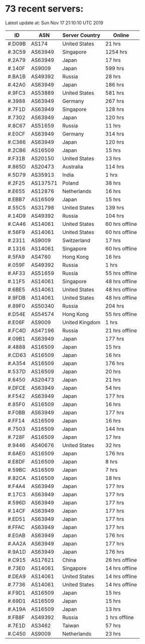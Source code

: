 # 73 recent servers:

Latest update at: Sun Nov 17 21:10:10 UTC 2019

| ID | ASN | Server Country | Online |
| -- | --- | -------------- | ------ |
| #.D09B | AS174 | United States | 21 hrs |
| #.3C59 | AS63949 | Singapore | 1254 hrs |
| #.2A79 | AS63949 | Japan | 17 hrs |
| #.140F | AS9009 | Japan | 599 hrs |
| #.BA1B | AS49392 | Russia | 28 hrs |
| #.42A0 | AS63949 | Japan | 186 hrs |
| #.9FC3 | AS53889 | United States | 581 hrs |
| #.3988 | AS63949 | Germany | 267 hrs |
| #.7F1D | AS63949 | Singapore | 128 hrs |
| #.7302 | AS63949 | Japan | 120 hrs |
| #.8C67 | AS51659 | Russia | 11 hrs |
| #.E0CF | AS63949 | Germany | 314 hrs |
| #.C366 | AS63949 | Japan | 120 hrs |
| #.2CB6 | AS16509 | Japan | 15 hrs |
| #.F31B | AS20150 | United States | 13 hrs |
| #.865D | AS20473 | Australia | 114 hrs |
| #.5D79 | AS35913 | India | 1 hrs |
| #.2F25 | AS137571 | Poland | 38 hrs |
| #.E655 | AS12876 | Netherlands | 16 hrs |
| #.EBB7 | AS16509 | Japan | 15 hrs |
| #.55C5 | AS31798 | United States | 139 hrs |
| #.14D9 | AS49392 | Russia | 104 hrs |
| #.CA46 | AS14061 | United States | 60 hrs offline |
| #.56F9 | AS14061 | United States | 60 hrs offline |
| #.2311 | AS9009 | Switzerland | 17 hrs |
| #.1316 | AS14061 | Singapore | 60 hrs offline |
| #.5FA9 | AS4760 | Hong Kong | 16 hrs |
| #.059F | AS49392 | Russia | 1 hrs |
| #.AF33 | AS51659 | Russia | 55 hrs offline |
| #.11F5 | AS14061 | Singapore | 48 hrs offline |
| #.6BE5 | AS14061 | United States | 48 hrs offline |
| #.9FDB | AS14061 | United States | 48 hrs offline |
| #.89F0 | AS50340 | Russia | 204 hrs |
| #.D54E | AS54574 | Hong Kong | 55 hrs offline |
| #.E06F | AS9009 | United Kingdom | 1 hrs |
| #.FC4D | AS47196 | Russia | 21 hrs offline |
| #.09B1 | AS63949 | Japan | 177 hrs |
| #.4888 | AS16509 | Japan | 15 hrs |
| #.CD63 | AS16509 | Japan | 16 hrs |
| #.A354 | AS16509 | Japan | 176 hrs |
| #.537D | AS16509 | Japan | 20 hrs |
| #.6450 | AS20473 | Japan | 21 hrs |
| #.DFCE | AS63949 | Japan | 54 hrs |
| #.F542 | AS63949 | Japan | 177 hrs |
| #.85F0 | AS16509 | Japan | 16 hrs |
| #.F0BB | AS63949 | Japan | 177 hrs |
| #.FF14 | AS16509 | Japan | 16 hrs |
| #.7503 | AS16509 | Japan | 144 hrs |
| #.728F | AS16509 | Japan | 17 hrs |
| #.9446 | AS40676 | United States | 32 hrs |
| #.6AE0 | AS16509 | Japan | 176 hrs |
| #.E8DF | AS16509 | Japan | 8 hrs |
| #.59BC | AS16509 | Japan | 7 hrs |
| #.82CA | AS16509 | Japan | 18 hrs |
| #.F4A4 | AS63949 | Japan | 177 hrs |
| #.17C3 | AS63949 | Japan | 177 hrs |
| #.596D | AS63949 | Japan | 177 hrs |
| #.14CF | AS63949 | Japan | 177 hrs |
| #.ED51 | AS63949 | Japan | 177 hrs |
| #.FFAC | AS63949 | Japan | 177 hrs |
| #.E0AB | AS63949 | Japan | 176 hrs |
| #.AA2A | AS63949 | Japan | 177 hrs |
| #.9A1D | AS63949 | Japan | 176 hrs |
| #.C915 | AS17621 | China | 26 hrs offline |
| #.73E0 | AS14061 | Singapore | 14 hrs offline |
| #.DEA9 | AS14061 | United States | 14 hrs offline |
| #.7736 | AS14061 | United States | 14 hrs offline |
| #.F9D1 | AS16509 | Japan | 15 hrs |
| #.69D1 | AS16509 | Japan | 15 hrs |
| #.A19A | AS16509 | Japan | 13 hrs |
| #.FB8F | AS49392 | Russia | 1 hrs offline |
| #.7E1D | AS3462 | Taiwan | 57 hrs |
| #.C450 | AS9009 | Netherlands | 23 hrs |

